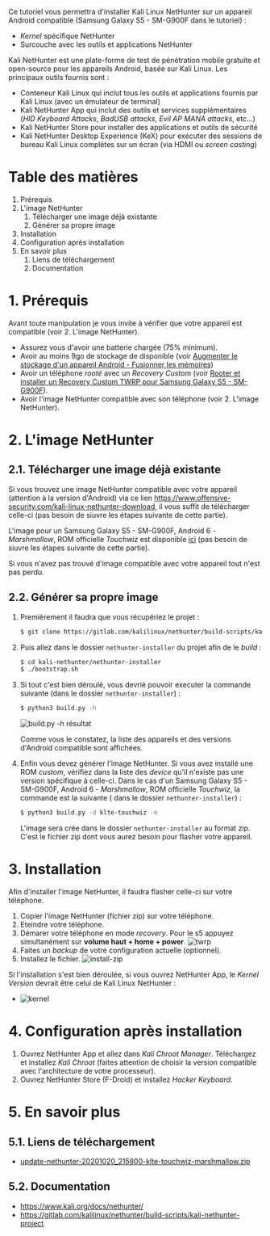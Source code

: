 [build.py-h]: https://api.lucien-brd.com/assets/images/blogs/kali-nethunter/build.py-h.webp "build.py -h résultat"
[install-zip]: https://api.lucien-brd.com/assets/images/blogs/kali-nethunter/install-zip.webp "installer zip"
[twrp]: https://api.lucien-brd.com/assets/images/blogs/kali-nethunter/twrp.webp "twrp"
[kernel]: https://api.lucien-brd.com/assets/images/blogs/kali-nethunter/kernel.webp "kernel"

Ce tutoriel vous permettra d'installer Kali Linux NetHunter sur un appareil Android compatible (Samsung Galaxy S5 - SM-G900F dans le tutoriel) :
* *Kernel* spécifique NetHunter
* Surcouche avec les outils et applications NetHunter

Kali NetHunter est une plate-forme de test de pénétration mobile gratuite et open-source pour les appareils Android, basée sur Kali Linux. Les principaux outils fournis sont :
* Conteneur Kali Linux qui inclut tous les outils et applications fournis par Kali Linux (avec un émulateur de terminal)
* Kali NetHunter App qui inclut des outils et services supplémentaires (*HID Keyboard Attacks*, *BadUSB attacks*, *Evil AP MANA attacks*, etc...)
* Kali NetHunter Store pour installer des applications et outils de sécurité
* Kali NetHunter Desktop Experience (KeX) pour exécuter des sessions de bureau Kali Linux complètes sur un écran (via HDMI ou *screen casting*)

# Table des matières

1. Prérequis
2. L'image NetHunter
    1. Télécharger une image déjà existante
    2. Générer sa propre image
3. Installation
4. Configuration après installation
5. En savoir plus
    1. Liens de téléchargement
    2. Documentation

# 1. Prérequis

Avant toute manipulation je vous invite à vérifier que votre appareil est compatible (voir 2. L'image NetHunter).

* Assurez vous d'avoir une batterie chargée (75% minimum).
* Avoir au moins 9go de stockage de disponible (voir [Augmenter le stockage d'un appareil Android - Fusionner les mémoires](https://www.lucien-brd.com/blog/augmenter-stockage-appareil-android-fusionner-mémoires))  
* Avoir un téléphone *rooté* avec un *Recovery Custom* (voir [Rooter et installer un Recovery Custom TWRP pour Samsung Galaxy S5 - SM-G900F](https://www.lucien-brd.com/blog/rooter-installer-recovery-custom-twrp-sm-g900f)).
* Avoir l'image NetHunter compatible avec son téléphone (voir 2. L'image NetHunter).

# 2. L'image NetHunter

## 2.1. Télécharger une image déjà existante
Si vous trouvez une image NetHunter compatible avec votre appareil (attention à la version d'Android) via ce lien https://www.offensive-security.com/kali-linux-nethunter-download, il vous suffit de télécharger celle-ci (pas besoin de siuvre les étapes suivante de cette partie).

L'image pour un Samsung Galaxy S5 - SM-G900F, Android 6 - *Marshmallow*, ROM officielle *Touchwiz* est disponible [ici](https://api.lucien-brd.com/assets/documents/blogs/kali-nethunter/update-nethunter-20201020_215800-klte-touchwiz-marshmallow.zip) (pas besoin de siuvre les étapes suivante de cette partie).

Si vous n'avez pas trouvé d'image compatible avec votre appareil tout n'est pas perdu.

## 2.2. Générer sa propre image
1. Premièrement il faudra que vous récupériez le projet :
    ```sh
    $ git clone https://gitlab.com/kalilinux/nethunter/build-scripts/kali-nethunter-project
    ```

2. Puis allez dans le dossier ```nethunter-installer``` du projet afin de le *build* :
    ```sh
    $ cd kali-nethunter/nethunter-installer
    $ ./bootstrap.sh
    ```

3. Si tout c'est bien déroulé, vous devrié pouvoir executer la commande suivante (dans le dossier ```nethunter-installer```) :
    ```sh
    $ python3 build.py -h
    ```

    ![build.py -h résultat][build.py-h]

    Comme vous le constatez, la liste des appareils et des versions d'Android compatible sont affichées.

4. Enfin vous devez générer l'image NetHunter. Si vous avez installé une ROM        *custom*, vérifiez dans la liste des *device* qu'il n'existe pas une version spécifique à celle-ci.
    Dans le cas d'un Samsung Galaxy S5 - SM-G900F, Android 6 - *Marshmallow*, ROM   officielle *Touchwiz*, la commande est la suivante ( dans le dossier              ```nethunter-installer```) :
    ```sh
    $ python3 build.py -d klte-touchwiz -m
    ```
    L'image sera crée dans le dossier ```nethunter-installer``` au format zip.
    C'est le fichier zip dont vous aurez besoin pour flasher votre appareil.

# 3. Installation

Afin d'installer l'image NetHunter, il faudra flasher celle-ci sur votre téléphone.

1. Copier l'image NetHunter (fichier zip) sur votre téléphone.
2. Eteindre votre téléphone.
3. Démarer votre téléphone en mode *recovery*.
Pour le s5 appuyez simultanément sur **volume haut + home + power**.
![twrp][twrp]
3. Faites un *backup* de votre configuration actuelle (optionnel).
4. Installez le fichier. ![install-zip][install-zip]

Si l'installation s'est bien déroulée, si vous ouvrez NetHunter App, le *Kernel Version* devrait être celui de Kali Linux NetHunter :

* ![kernel][kernel]

# 4. Configuration après installation

1. Ouvrez NetHunter App et allez dans *Kali Chroot Manager*. Téléchargez et installez *Kali Chroot* (faites attention de choisir la version compatible avec l'architecture de votre processeur).
2. Ouvrez NetHunter Store (F-Droid) et installez *Hacker Keyboard*.

# 5. En savoir plus

## 5.1. Liens de téléchargement

* [update-nethunter-20201020_215800-klte-touchwiz-marshmallow.zip](https://api.lucien-brd.com/assets/documents/blogs/kali-nethunter/update-nethunter-20201020_215800-klte-touchwiz-marshmallow.zip)

## 5.2. Documentation

* https://www.kali.org/docs/nethunter/
* https://gitlab.com/kalilinux/nethunter/build-scripts/kali-nethunter-project

